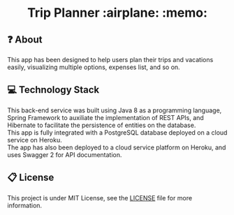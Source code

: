 <div>
  <h1 align="center">Trip Planner :airplane: :memo:</h1>
</div>

## :question: About
This app has been designed to help users plan their trips and vacations easily, visualizing multiple options, expenses list, and so on.

## :computer: Technology Stack
This back-end service was built using Java 8 as a programming language, Spring Framework to auxiliate the implementation of REST APIs, and Hibernate to facilitate the persistence of entities on the database. <br>
This app is fully integrated with a PostgreSQL database deployed on a cloud service on Heroku. <br>
The app has also been deployed to a cloud service platform on Heroku, and uses Swagger 2 for API documentation.

## :clipboard: License
This project is under MIT License, see the [LICENSE](LICENSE) file for more information.
